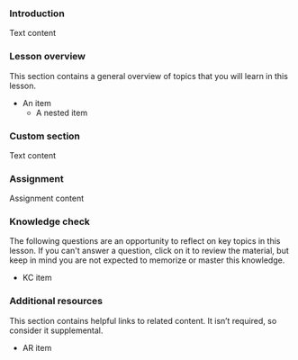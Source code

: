 ### Introduction

Text content

### Lesson overview

This section contains a general overview of topics that you will learn in this lesson.

- An item
  - A nested item

### Custom section

Text content

### Assignment

<div class="lesson-content__panel" markdown="1">

Assignment content

</div>

### Knowledge check

The following questions are an opportunity to reflect on key topics in this lesson. If you can't answer a question, click on it to review the material, but keep in mind you are not expected to memorize or master this knowledge.

- KC item

### Additional resources

This section contains helpful links to related content. It isn’t required, so consider it supplemental.

- AR item
